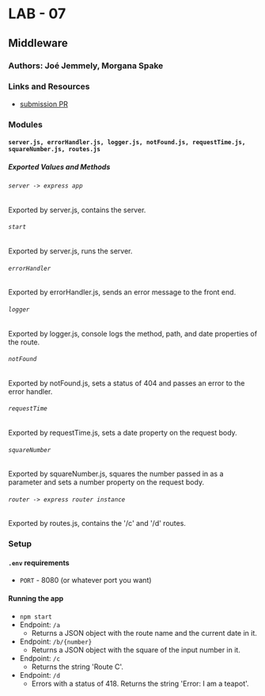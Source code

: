 # LAB - 07  
  
## Middleware  
  
### Authors: Joé Jemmely, Morgana Spake  
  
### Links and Resources  
* [submission PR](https://github.com/401-advanced-javascript-mj/lab-07-middleware/pull/2)  
  
### Modules  
#### `server.js, errorHandler.js, logger.js, notFound.js, requestTime.js, squareNumber.js, routes.js`  
##### Exported Values and Methods  
  
###### `server -> express app`
Exported by server.js, contains the server.  
###### `start`
Exported by server.js, runs the server.  
  
###### `errorHandler`  
Exported by errorHandler.js, sends an error message to the front end.  
  
###### `logger`
Exported by logger.js, console logs the method, path, and date properties of the route.  

###### `notFound`  
Exported by notFound.js, sets a status of 404 and passes an error to the error handler.     
  
###### `requestTime`
Exported by requestTime.js, sets a date property on the request body.  
  
###### `squareNumber`
Exported by squareNumber.js, squares the number passed in as a parameter and sets a number property on the request body.  
  
###### `router -> express router instance`  
Exported by routes.js, contains the '/c' and '/d' routes.   
  
### Setup  
#### `.env` requirements  
* `PORT` - 8080  (or whatever port you want)  
  
#### Running the app  
* `npm start`  
* Endpoint: `/a`  
  * Returns a JSON object with the route name and the current date in it.    
* Endpoint: `/b/{number}`  
  * Returns a JSON object with the square of the input number in it.  
* Endpoint: `/c`  
  * Returns the string 'Route C'.  
* Endpoint: `/d`  
  * Errors with a status of 418. Returns the string 'Error: I am a teapot'.  
  
<!-- #### UML 
Link to an image of the UML for your application and response to events -->
